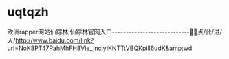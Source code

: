 # uqtqzh
欧洲rapper网站仙踪林,仙踪林官网入口----------------------------👗👗点/此/进/入/http://www.baidu.com/link?url=NoK8PT47PahMhFH8Vie_jnciyIKNTTtVBQKpill6udK&amp;wd
